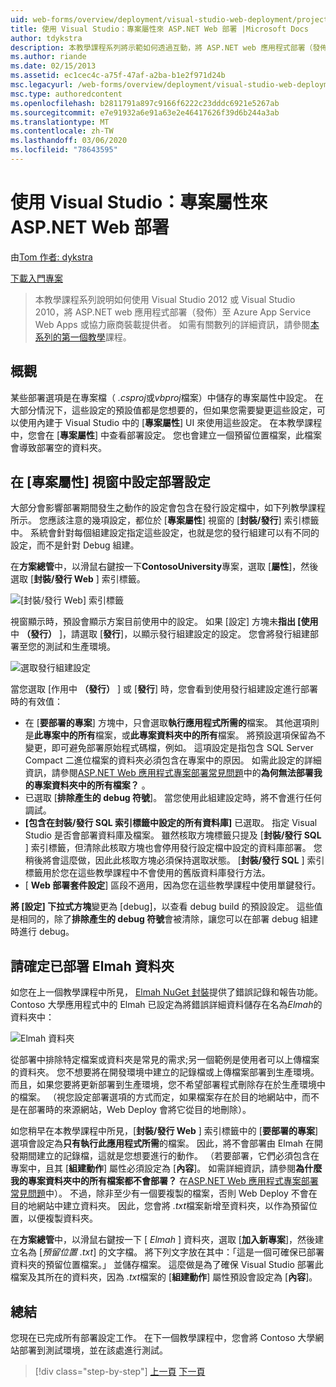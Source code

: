 ```yaml
---
uid: web-forms/overview/deployment/visual-studio-web-deployment/project-properties
title: 使用 Visual Studio：專案屬性來 ASP.NET Web 部署 |Microsoft Docs
author: tdykstra
description: 本教學課程系列將示範如何透過互動，將 ASP.NET web 應用程式部署（發佈）至 Azure App Service Web Apps 或協力廠商主機服務提供者。
ms.author: riande
ms.date: 02/15/2013
ms.assetid: ec1cec4c-a75f-47af-a2ba-b1e2f971d24b
msc.legacyurl: /web-forms/overview/deployment/visual-studio-web-deployment/project-properties
msc.type: authoredcontent
ms.openlocfilehash: b2811791a897c9166f6222c23dddc6921e5267ab
ms.sourcegitcommit: e7e91932a6e91a63e2e46417626f39d6b244a3ab
ms.translationtype: MT
ms.contentlocale: zh-TW
ms.lasthandoff: 03/06/2020
ms.locfileid: "78643595"
---
```

# <a name="aspnet-web-deployment-using-visual-studio-project-properties"></a>使用 Visual Studio：專案屬性來 ASP.NET Web 部署

由[Tom 作者: dykstra](https://github.com/tdykstra)

[下載入門專案](https://go.microsoft.com/fwlink/p/?LinkId=282627)

> 本教學課程系列說明如何使用 Visual Studio 2012 或 Visual Studio 2010，將 ASP.NET web 應用程式部署（發佈）至 Azure App Service Web Apps 或協力廠商裝載提供者。 如需有關數列的詳細資訊，請參閱[本系列的第一個教學](introduction.md)課程。

## <a name="overview"></a>概觀

某些部署選項是在專案檔（ *.csproj*或*vbproj*檔案）中儲存的專案屬性中設定。 在大部分情況下，這些設定的預設值都是您想要的，但如果您需要變更這些設定，可以使用內建于 Visual Studio 中的 [**專案屬性**] UI 來使用這些設定。 在本教學課程中，您會在 [**專案屬性**] 中查看部署設定。 您也會建立一個預留位置檔案，此檔案會導致部署空的資料夾。

## <a name="configure-deployment-settings-in-the-project-properties-window"></a>在 [專案屬性] 視窗中設定部署設定

大部分會影響部署期間發生之動作的設定會包含在發行設定檔中，如下列教學課程所示。 您應該注意的幾項設定，都位於 [**專案屬性**] 視窗的 [**封裝/發行**] 索引標籤中。 系統會針對每個組建設定指定這些設定，也就是您的發行組建可以有不同的設定，而不是針對 Debug 組建。

在**方案總管**中，以滑鼠右鍵按一下**ContosoUniversity**專案，選取 [**屬性**]，然後選取 [**封裝/發行 Web** ] 索引標籤。

![[封裝/發行 Web] 索引標籤](project-properties/_static/image1.png)

視窗顯示時，預設會顯示方案目前使用中的設定。 如果 [設定] 方塊未**指出 [使用**中 **（發行）** ]，請選取 [**發行**]，以顯示發行組建設定的設定。 您會將發行組建部署至您的測試和生產環境。

![選取發行組建設定](project-properties/_static/image2.png)

當您選取 [作用中 **（發行）** ] 或 [**發行**] 時，您會看到使用發行組建設定進行部署時的有效值：

- 在 [**要部署的專案**] 方塊中，只會選取**執行應用程式所需的**檔案。 其他選項則是**此專案中的所有**檔案，或**此專案資料夾中的所有**檔案。 將預設選項保留為不變更，即可避免部署原始程式碼檔，例如。 這項設定是指包含 SQL Server Compact 二進位檔案的資料夾必須包含在專案中的原因。 如需此設定的詳細資訊，請參閱[ASP.NET Web 應用程式專案部署常見問題](https://msdn.microsoft.com/library/ee942158.aspx)中的**為何無法部署我的專案資料夾中的所有檔案？** 。
- 已選取 [**排除產生的 debug 符號**]。 當您使用此組建設定時，將不會進行任何調試。
- **[包含在封裝/發行 SQL 索引標籤中設定的所有資料庫]** 已選取。 指定 Visual Studio 是否會部署資料庫及檔案。 雖然核取方塊標籤只提及 [**封裝/發行 SQL** ] 索引標籤，但清除此核取方塊也會停用發行設定檔中設定的資料庫部署。 您稍後將會這麼做，因此此核取方塊必須保持選取狀態。 [**封裝/發行 SQL** ] 索引標籤用於您在這些教學課程中不會使用的舊版資料庫發行方法。
- [ **Web 部署套件設定**] 區段不適用，因為您在這些教學課程中使用單鍵發行。

**將 [設定] 下拉式方塊**變更為 [debug]，以查看 debug build 的預設設定。 這些值是相同的，除了**排除產生的 debug 符號**會被清除，讓您可以在部署 debug 組建時進行 debug。

## <a name="make-sure-that-the-elmah-folder-gets-deployed"></a>請確定已部署 Elmah 資料夾

如您在上一個教學課程中所見， [Elmah NuGet 封裝](http://www.hanselman.com/blog/NuGetPackageOfTheWeek7ELMAHErrorLoggingModulesAndHandlersWithSQLServerCompact.aspx)提供了錯誤記錄和報告功能。 Contoso 大學應用程式中的 Elmah 已設定為將錯誤詳細資料儲存在名為*Elmah*的資料夾中：

![Elmah 資料夾](project-properties/_static/image3.png)

從部署中排除特定檔案或資料夾是常見的需求;另一個範例是使用者可以上傳檔案的資料夾。 您不想要將在開發環境中建立的記錄檔或上傳檔案部署到生產環境。 而且，如果您要將更新部署到生產環境，您不希望部署程式刪除存在於生產環境中的檔案。 （視您設定部署選項的方式而定，如果檔案存在於目的地網站中，而不是在部署時的來源網站，Web Deploy 會將它從目的地刪除）。

如您稍早在本教學課程中所見，[**封裝/發行 Web** ] 索引標籤中的 [**要部署的專案**] 選項會設定為**只有執行此應用程式所需**的檔案。 因此，將不會部署由 Elmah 在開發期間建立的記錄檔，這就是您想要進行的動作。 （若要部署，它們必須包含在專案中，且其 [**組建動作**] 屬性必須設定為 [**內容**]。 如需詳細資訊，請參閱**為什麼我的專案資料夾中的所有檔案都不會部署？** 在[ASP.NET Web 應用程式專案部署常見問題](https://msdn.microsoft.com/library/ee942158.aspx)中）。 不過，除非至少有一個要複製的檔案，否則 Web Deploy 不會在目的地網站中建立資料夾。 因此，您會將 *.txt*檔案新增至資料夾，以作為預留位置，以便複製資料夾。

在**方案總管**中，以滑鼠右鍵按一下 [ *Elmah* ] 資料夾，選取 [**加入新專案**]，然後建立名為 [*預留位置 .txt*] 的文字檔。 將下列文字放在其中：「這是一個可確保已部署資料夾的預留位置檔案。」 並儲存檔案。 這麼做是為了確保 Visual Studio 部署此檔案及其所在的資料夾，因為 *.txt*檔案的 [**組建動作**] 屬性預設會設定為 [**內容**]。

## <a name="summary"></a>總結

您現在已完成所有部署設定工作。 在下一個教學課程中，您會將 Contoso 大學網站部署到測試環境，並在該處進行測試。

> [!div class="step-by-step"]
> [上一頁](web-config-transformations.md)
> [下一頁](deploying-to-iis.md)
